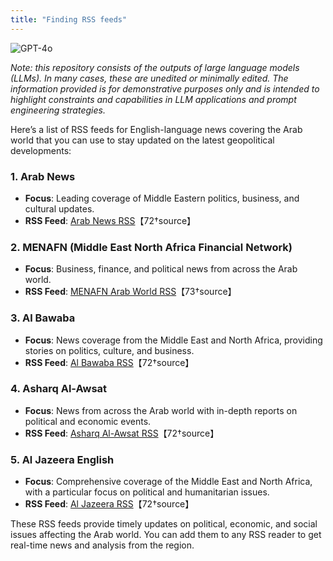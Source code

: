 ```yaml
---
title: "Finding RSS feeds"
---
```

![GPT-4o](https://img.shields.io/badge/GPT--4o-3333FF?style=for-the-badge&logo=openai&logoColor=white)



*Note: this repository consists of the outputs of large language models (LLMs). In many cases, these are unedited or minimally edited. The information provided is for demonstrative purposes only and is intended to highlight constraints and capabilities in LLM applications and prompt engineering strategies.*


Here’s a list of RSS feeds for English-language news covering the Arab world that you can use to stay updated on the latest geopolitical developments:

### 1. **Arab News**
   - **Focus**: Leading coverage of Middle Eastern politics, business, and cultural updates.
   - **RSS Feed**: [Arab News RSS](https://www.arabnews.com/rss)【72†source】

### 2. **MENAFN (Middle East North Africa Financial Network)**
   - **Focus**: Business, finance, and political news from across the Arab world.
   - **RSS Feed**: [MENAFN Arab World RSS](https://www.menafn.com/rss.xml?f=main&cp=region&ct=arab_world)【73†source】

### 3. **Al Bawaba**
   - **Focus**: News coverage from the Middle East and North Africa, providing stories on politics, culture, and business.
   - **RSS Feed**: [Al Bawaba RSS](https://www.albawaba.com/rss/news)【72†source】

### 4. **Asharq Al-Awsat**
   - **Focus**: News from across the Arab world with in-depth reports on political and economic events.
   - **RSS Feed**: [Asharq Al-Awsat RSS](https://english.aawsat.com/rss.xml)【72†source】

### 5. **Al Jazeera English**
   - **Focus**: Comprehensive coverage of the Middle East and North Africa, with a particular focus on political and humanitarian issues.
   - **RSS Feed**: [Al Jazeera RSS](https://www.aljazeera.com/xml/rss/all.xml)【72†source】

These RSS feeds provide timely updates on political, economic, and social issues affecting the Arab world. You can add them to any RSS reader to get real-time news and analysis from the region.